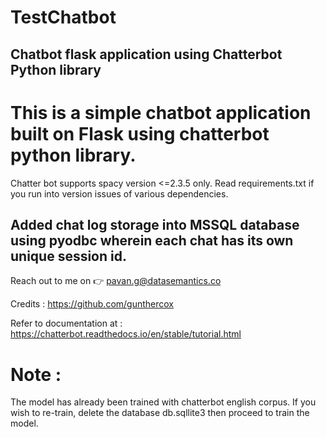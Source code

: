 # TestChatbot

<h2>Chatbot flask application using Chatterbot Python library</h2>

<h1>This is a simple chatbot application built on Flask using chatterbot python library.</h1>

Chatter bot supports spacy version <=2.3.5 only. Read requirements.txt if you run into version issues of various dependencies.

<h2>Added chat log storage into MSSQL database using pyodbc wherein each chat has its own unique session id.</h2>

Reach out to me on :point_right: pavan.g@datasemantics.co 

Credits : https://github.com/gunthercox

Refer to documentation at : https://chatterbot.readthedocs.io/en/stable/tutorial.html

<h1>Note : </h1> The model has already been trained with chatterbot english corpus. If you wish to re-train, delete the database db.sqllite3 then proceed to train the model.
